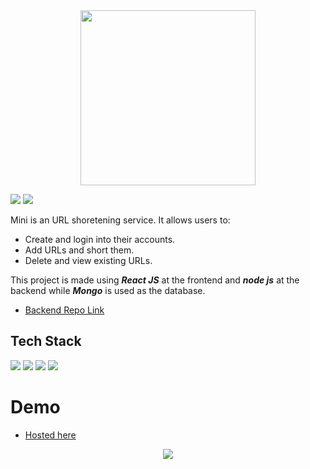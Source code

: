 
<div align="center">
<img width="280px" src="https://user-images.githubusercontent.com/35343652/128392190-553db867-7a94-4ad3-99a9-66ec1994561c.png"/>
</div>

<p>

  <img src="https://img.shields.io/static/v1?label=Build&message=passing&color=%3CCOLOR%3E"/>
  <img src="https://img.shields.io/badge/Version-1.0.0-blue"/>
</p>

Mini is an URL shoretening service. It allows users to:
- Create and login into their accounts.
- Add URLs and short them.
- Delete and view existing URLs.

This project is made using ***React JS*** at the frontend and ***node js*** at the backend while ***Mongo*** is used as the database.
- [Backend Repo Link](https://github.com/sahilsaha7773/Mini-back-end)

## Tech Stack

<img src="https://img.shields.io/badge/React-20232A?style=for-the-badge&logo=react&logoColor=61DAFB"/>
<img src="https://img.shields.io/badge/Node.js-339933?style=for-the-badge&logo=nodedotjs&logoColor=white"/>
<img src="https://img.shields.io/badge/Express.js-000000?style=for-the-badge&logo=express&logoColor=white"/>
  
<img src="https://img.shields.io/badge/MongoDB-4EA94B?style=for-the-badge&logo=mongodb&logoColor=white"/>

# Demo
- [Hosted here](http://mysml.tech/)
<p align="center">
<img src="https://user-images.githubusercontent.com/35343652/128393467-b32f5b1e-80f4-4d3b-afa4-39d62bd04812.gif"/>
</p>

